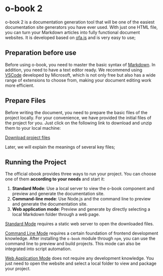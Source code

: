 # o-book 2

o-book 2 is a documentation generation tool that will be one of the easiest documentation site generators you have ever used. With just one HTML file, you can turn your Markdown articles into fully functional document websites. It is developed based on [ofa.js](https://ofajs.com/) and is very easy to use;

## Preparation before use

Before using o-book, you need to master the basic syntax of [Markdown](https://www.google.com/search?q=markdown). In addition, you need to have a text editor ready. We recommend using [VSCode](https://code.visualstudio.com/) developed by Microsoft, which is not only free but also has a wide range of extensions to choose from, making your document editing work more efficient.

## Prepare Files

Before writing the document, you need to prepare the basic files of the project locally. For your convenience, we have provided the initial files of the project for you. Just click on the following link to download and unzip them to your local machine:



[Download project files](../../publics/stand-up.zip)

Later, we will explain the meanings of several key files;

## Running the Project

The official obook provides three ways to run your project. You can choose one of them **according to your needs** and start it:

1. **Standard Mode**: Use a local server to view the o-book component and preview and generate the documentation site.
2. **Command-line mode**: Use Node.js and the command line to preview and generate the documentation site.
3. **Web application mode**: Preview and generate by directly selecting a local Markdown folder through a web page.

[Standard Mode](./run-mode/base-mode.md) requires a static web server to open the downloaded files.

[Command Line Mode](./run-mode/cli-mode.md) requires a certain foundation of frontend development knowledge. After installing the `o-book` module through `npm`, you can use the command line to preview and build projects. This mode can also be integrated into script automation.

[Web Application Mode](./run-mode/webapp-mode.md) does not require any development knowledge. You just need to open the website and select a local folder to view and package your project.